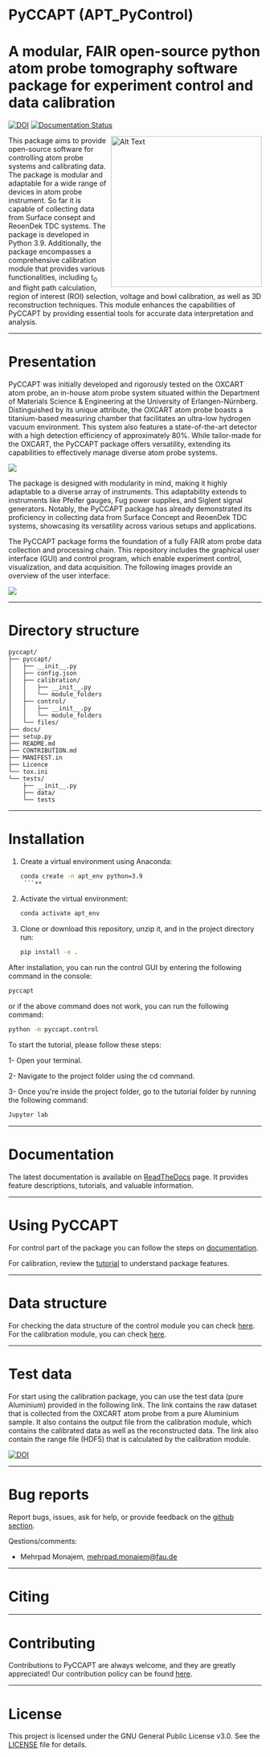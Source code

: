 # PyCCAPT (APT_PyControl)

# A modular, FAIR open-source python atom probe tomography software package for experiment control and data calibration

[![DOI](https://zenodo.org/badge/DOI/10.5281/zenodo.7588996.svg)](https://doi.org/10.5281/zenodo.7588996)
[![Documentation Status](https://readthedocs.org/projects/pyccapt/badge/?version=latest)](https://pyccapt.readthedocs.io/en/latest/?badge=latest)
<!--[![coverage report](https://gitlab.com/jesseds/apav/badges/master/coverage.svg)](https://gitlab.com/jesseds/apav/commits/master)
[![pipeline status](https://gitlab.com/jesseds/apav/badges/master/pipeline.svg)](https://gitlab.com/jesseds/apav/-/commits/master)-->

<img align="right" src="https://github.com/mmonajem/pyccapt/blob/main/pyccapt/files/logo2.png" alt="Alt Text" width="300" height="300">

This package aims to provide open-source software for controlling atom probe systems and calibrating data.
The package is modular and adaptable for a wide range of devices in atom probe instrument. So far it is
capable of collecting data from Surface consept and ReoenDek TDC systems. The package is developed in Python 3.9.
Additionally, the package encompasses a comprehensive calibration module that provides various functionalities,
including t<sub>0</sub> and flight path calculation, region of interest (ROI) selection, voltage and bowl calibration,
as well as
3D reconstruction techniques.
This module enhances the capabilities of PyCCAPT by providing essential tools for accurate data interpretation and
analysis.

----------

# Presentation

PyCCAPT was initially developed and rigorously tested on the OXCART atom probe, an in-house atom probe system situated
within the Department of Materials Science & Engineering at the University of Erlangen-Nürnberg. Distinguished by its
unique attribute, the OXCART atom probe boasts a titanium-based measuring chamber that facilitates an ultra-low hydrogen 
vacuum environment. This system also features a state-of-the-art detector with a high detection
efficiency of approximately 80%. While tailor-made for the OXCART, the PyCCAPT package offers versatility, extending its
capabilities to effectively manage diverse atom probe systems.

![](https://github.com/mmonajem/pyccapt/blob/main/pyccapt/files/oxcart.jpg)

The package is designed with modularity in mind, making it highly adaptable to a diverse array of instruments. This
adaptability extends to instruments like Pfeifer gauges, Fug power supplies, and Siglent signal generators. Notably, the
PyCCAPT package has already demonstrated its proficiency in collecting data from Surface Concept and ReoenDek TDC
systems, showcasing its versatility across various setups and applications.

The PyCCAPT package forms the foundation of a fully FAIR atom probe data collection and processing chain. This
repository includes the graphical user interface (GUI) and control program, which enable experiment control,
visualization, and data acquisition. The following images provide an overview of the user interface:

![](https://github.com/mmonajem/pyccapt/blob/main/pyccapt/files/advance_gui.png)

 ---------------------

# Directory structure
```
pyccapt/
├── pyccapt/
│   ├── __init__.py
│   ├── config.json   
│   ├── calibration/
│   │   ├── __init__.py
│   │   └── module_folders   
│   ├── control/
│   │   ├── __init__.py
│   │   └── module_folders
│   └── files/
├── docs/
├── setup.py
├── README.md
├── CONTRIBUTION.md
├── MANIFEST.in
├── Licence
└── tox.ini
└── tests/
    ├── __init__.py
    ├── data/
    └── tests
```
 ---------------------

# Installation

1. Create a virtual environment using Anaconda:

   ```bash
   conda create -n apt_env python=3.9
    ```**

2. Activate the virtual environment:

   ```bash
   conda activate apt_env
   ```

3. Clone or download this repository, unzip it, and in the project directory run:

   ```bash
   pip install -e .
   ```

After installation, you can run the control GUI by entering the following command in the console:

   ```bash
   pyccapt
   ```

or if the above command does not work, you can run the following command:

   ```bash
   python -m pyccapt.control
   ```


To start the tutorial, please follow these steps:

1- Open your terminal.

2- Navigate to the project folder using the cd command.

3- Once you're inside the project folder, go to the tutorial folder by running the following command:

   ```bash
   Jupyter lab
   ```

--------------

# Documentation

The latest documentation is available on
[ReadTheDocs](https://pyccapt.readthedocs.io/en/latest/?#) page. It provides feature descriptions, tutorials, and
valuable information.


---------------------
# Using PyCCAPT

For control part of the package you can follow the steps
on [documentation](https://pyccapt.readthedocs.io/en/latest/configuration.html).

For calibration, review the [tutorial](https://pyccapt.readthedocs.io/en/latest/tutorials.html) to understand package
features.

---------------------
# Data structure

For checking the data structure of the control module you can check [here](pyccapt/control/DATA_STRUCTURE.md). For the 
calibration module, you can check [here](pyccapt/calibration/DATA_STRUCTURE.md).

---------------------
# Test data

For start using the calibration package, you can use the test data (pure Aluminium) provided in the following link. The
link contains the raw dataset that is collected from the OXCART atom probe from a pure Aluminium sample. It also
contains
the output file from the calibration module, which contains the calibrated data as well as the reconstructed data. The
link also contain the range file (HDF5) that is calculated by the calibration module.

[![DOI](https://zenodo.org/badge/DOI/10.5281/zenodo.10131887.svg)](https://doi.org/10.5281/zenodo.10131887)

------------------
# Bug reports

Report bugs, issues, ask for help, or provide feedback on
the [github section](https://github.com/mmonajem/pyccapt/issues).

Qestions/comments:
  - Mehrpad Monajem, mehrpad.monajem@fau.de

-----------

# Citing

-----------

# Contributing

Contributions to PyCCAPT are always welcome, and they are greatly appreciated! Our contribution
policy can be found [here](CONTRIBUTING.md).

------------

# License

This project is licensed under the GNU General Public License v3.0. See
the [LICENSE](LICENSE) file for details.